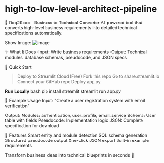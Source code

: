 # high-to-low-level-architect-pipeline
🔧 Req2Spec - Business to Technical Converter
AI-powered tool that converts high-level business requirements into detailed technical specifications automatically.

Show Image:
![image](https://github.com/user-attachments/assets/e95fb815-dd09-4ae4-979a-c53167974e52)

✨ What It Does
:Input: Write business requirements
:Output: Technical modules, database schemas, pseudocode, and JSON specs

🚀 Quick Start
>Deploy to Streamlit Cloud (Free)
>Fork this repo
>Go to share.streamlit.io
>Connect your GitHub repo
>Deploy app.py

**Run Locally**
bash
pip install streamlit
streamlit run app.py

📝 Example Usage
Input:
"Create a user registration system with email verification"

Output:
Modules: authentication, user_profile, email_service
Schema: User table with fields
Pseudocode: Implementation logic
JSON: Complete specification for download

🎯 Features
Smart entity and module detection
SQL schema generation
Structured pseudocode output
One-click JSON export
Built-in example requirements


Transform business ideas into technical blueprints in seconds 🚀

